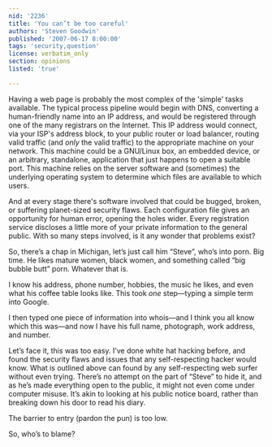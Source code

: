 ```yaml
---
nid: '2236'
title: 'You can’t be too careful'
authors: 'Steven Goodwin'
published: '2007-06-17 8:00:00'
tags: 'security,question'
license: verbatim_only
section: opinions
listed: 'true'

---
```

Having a web page is probably the most complex of the 'simple' tasks available. The typical process pipeline would begin with DNS, converting a human-friendly name into an IP address, and would be registered through one of the many registrars on the Internet. This IP address would connect, via your ISP's address block, to your public router or load balancer, routing valid traffic (and _only_ the valid traffic) to the appropriate machine on your network. This machine could be a GNU/Linux box, an embedded device, or an arbitrary, standalone, application that just happens to open a suitable port. This machine relies on the server software and (sometimes) the underlying operating system to determine which files are available to which users.

And at every stage there's software involved that could be bugged, broken, or suffering planet-sized security flaws. Each configuration file gives an opportunity for human error, opening the holes wider. Every registration service discloses a little more of your private information to the general public. With so many steps involved, is it any wonder that problems exist?


<!--break-->


So, there’s a chap in Michigan, let’s just call him “Steve”, who’s into porn. Big time. He likes mature women, black women, and something called “big bubble butt” porn. Whatever that is.

I know his address, phone number, hobbies, the music he likes, and even what his coffee table looks like. This took _one_ step—typing a simple term into Google.

I then typed one piece of information into whois—and I think you all know which this was—and now I have his full name, photograph, work address, and number.

Let’s face it, this was too easy. I’ve done white hat hacking before, and found the security flaws and issues that any self-respecting hacker would know. What is outlined above can found by any self-respecting web surfer without even trying. There’s no attempt on the part of “Steve” to hide it, and as he’s made everything open to the public, it might not even come under computer misuse. It’s akin to looking at his public notice board, rather than breaking down his door to read his diary.

The barrier to entry (pardon the pun) is too low.

So, who’s to blame?

